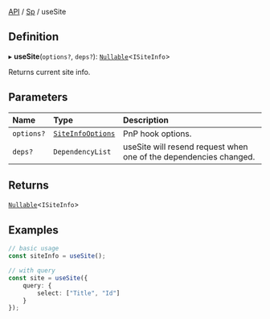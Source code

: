 [API](API/index.md) / [Sp](API/index.md#sp) / useSite

## Definition

▸ **useSite**(`options?`, `deps?`): [`Nullable`](NullableT.md#nullable)<`ISiteInfo`\>

Returns current site info.

## Parameters

| Name | Type | Description |
| :------ | :------ | :------ |
| `options?` | [`SiteInfoOptions`](useSite.md#siteinfooptions) | PnP hook options. |
| `deps?` | `DependencyList` | useSite will resend request when one of the dependencies changed. |

## Returns

[`Nullable`](NullableT.md#nullable)<`ISiteInfo`\>

## Examples

```typescript
// basic usage
const siteInfo = useSite();

// with query
const site = useSite({
	query: {
		select: ["Title", "Id"]
	}
});
```
